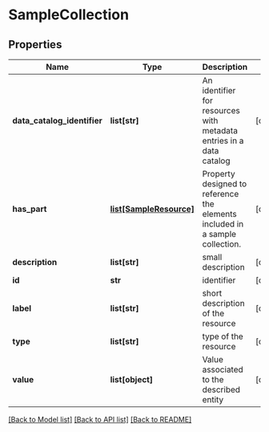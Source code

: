 # SampleCollection

## Properties
Name | Type | Description | Notes
------------ | ------------- | ------------- | -------------
**data_catalog_identifier** | **list[str]** | An identifier for resources with metadata entries in a data catalog | [optional] 
**has_part** | [**list[SampleResource]**](SampleResource.md) | Property designed to reference the elements included in a sample collection. | [optional] 
**description** | **list[str]** | small description | [optional] 
**id** | **str** | identifier | [optional] 
**label** | **list[str]** | short description of the resource | [optional] 
**type** | **list[str]** | type of the resource | [optional] 
**value** | **list[object]** | Value associated to the described entity | [optional] 

[[Back to Model list]](../#documentation-for-models) [[Back to API list]](../#documentation-for-api-endpoints) [[Back to README]](../)


